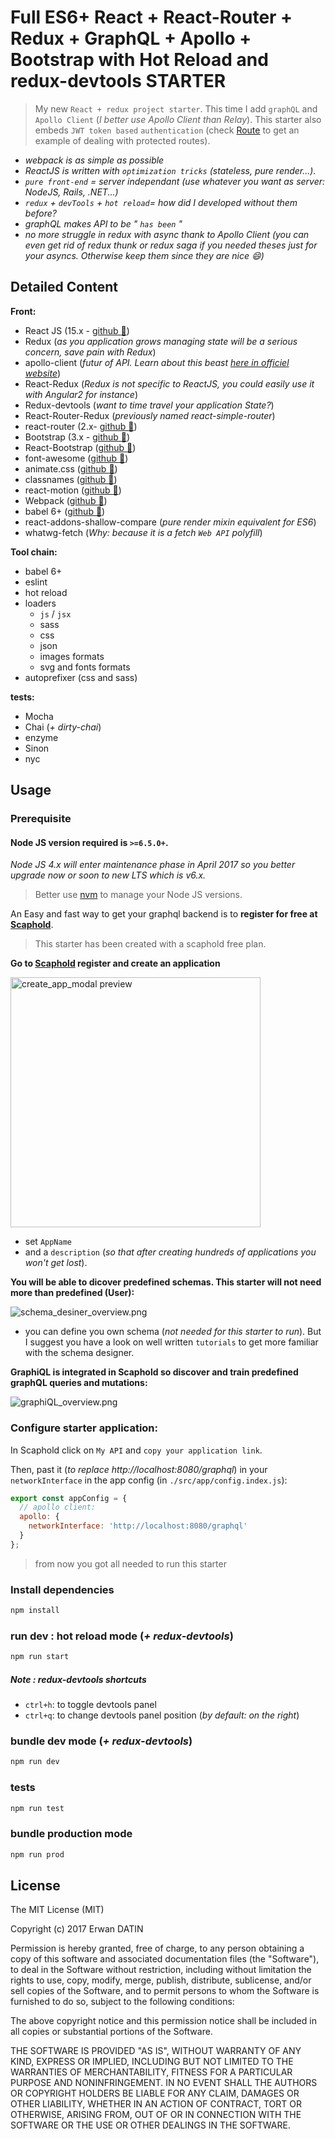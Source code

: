 Full ES6+ React + React-Router + Redux + GraphQL + Apollo + Bootstrap with Hot Reload and redux-devtools STARTER
==========

> My new `React + redux project starter`. This time I add `graphQL` and `Apollo Client` (*I better use Apollo Client than Relay*).
This starter also embeds `JWT token based` `authentication` (check [Route](https://github.com/MacKentoch/react-redux-graphql-apollo-bootstrap-webpack-starter/blob/master/src/app/routes/Route.js) to get an example of dealing with protected routes).



- *webpack is as simple as possible*
- *ReactJS is written with `optimization tricks` (stateless, pure render...).*
- *`pure front-end` = server independant (use whatever you want as server: NodeJS, Rails, .NET...)*
- *`redux` + `devTools` + `hot reload`= how did I developed without them before?*
- *graphQL makes API to be " `has been` "*
 - *no more struggle in redux with async thank to Apollo Client (you can even get rid of redux thunk or redux saga if you needed theses just for your asyncs. Otherwise keep them since they are nice :smile:)*


## Detailed Content

**Front:**
- React JS (15.x - [github :link:](https://github.com/facebook/react))
- Redux (*as you application grows managing state will be a serious concern, save pain with Redux*)
- apollo-client (*futur of API. Learn about this beast [here in officiel website](http://dev.apollodata.com/)*)
- React-Redux (*Redux is not specific to ReactJS, you could easily use it with Angular2 for instance*)
- Redux-devtools (*want to time travel your application State?*)
- React-Router-Redux (*previously named react-simple-router*)
- react-router (2.x- [github :link:](https://github.com/reactjs/react-router))
- Bootstrap (3.x - [github :link:](https://github.com/twbs/bootstrap))
- React-Bootstrap ([github :link:](https://github.com/react-bootstrap/react-bootstrap))
- font-awesome ([github :link:](https://github.com/FortAwesome/Font-Awesome))
- animate.css ([github :link:](https://github.com/daneden/animate.css))
- classnames ([github :link:](https://github.com/JedWatson/classnames))
- react-motion ([github :link:](https://github.com/chenglou/react-motion))
- Webpack ([github :link:](https://github.com/webpack/webpack))
- babel 6+ ([github :link:](https://github.com/babel/babel))
- react-addons-shallow-compare (*pure render mixin equivalent for ES6*)
- whatwg-fetch (*Why: because it is a fetch `Web API` polyfill*)

**Tool chain:**
- babel 6+
- eslint
- hot reload
- loaders
  - `js` / `jsx`
  - sass
  - css
  - json
  - images formats
  - svg and fonts formats
- autoprefixer (css and sass)

**tests:**
- Mocha
- Chai (*+ dirty-chai*)
- enzyme
- Sinon
- nyc


## Usage

### Prerequisite

#### Node JS version required is `>=6.5.0+`.
*Node JS 4.x will enter maintenance phase in April 2017 so you better upgrade now or soon to new LTS which is v6.x.*

> Better use [nvm](https://github.com/creationix/nvm) to manage your Node JS versions.

An Easy and fast way to get your graphql backend is to **register for free at [Scaphold](https://scaphold.io)**.

> This starter has been created with a scaphold free plan.

**Go to [Scaphold](https://scaphold.io) register and create an application**

<img src="https://raw.githubusercontent.com/MacKentoch/react-redux-graphql-apollo-bootstrap-webpack-starter/master/print_screens/create_app_modal.png" alt="create_app_modal preview" width="400px"></img>


- set `AppName`
- and a `description` (*so that after creating hundreds of applications you won't get lost*).

**You will be able to dicover predefined schemas. This starter will not need more than predefined (User):**

![schema_desiner_overview.png](https://raw.githubusercontent.com/MacKentoch/react-redux-graphql-apollo-bootstrap-webpack-starter/master/print_screens/schema_desiner_overview.png)

- you can define you own schema (*not needed for this starter to run*). But I suggest you have a look on well written `tutorials` to get more familiar with the schema designer.

**GraphiQL is integrated in Scaphold so discover and train predefined graphQL queries and mutations:**

![graphiQL_overview.png](https://raw.githubusercontent.com/MacKentoch/react-redux-graphql-apollo-bootstrap-webpack-starter/master/print_screens/graphiQL_overview.png)

### Configure starter application:

In Scaphold click on `My API` and `copy your application link`.

Then, past it (*to replace http://localhost:8080/graphql*) in your `networkInterface` in the app config (in `./src/app/config.index.js`):

```javascript
export const appConfig = {
  // apollo client:
  apollo: {
    networkInterface: 'http://localhost:8080/graphql'
  }
};
```

> from now you got all needed to run this starter

### Install dependencies

```bash
npm install
```

### run dev : hot reload mode (*+ redux-devtools*)


```bash
npm run start
```


##### Note : redux-devtools shortcuts
- `ctrl+h`: to toggle devtools panel
- `ctrl+q`: to change devtools panel position (*by default: on the right*)


### bundle dev mode (*+ redux-devtools*)

```bash
npm run dev
```

### tests

```bash
npm run test
```

### bundle production mode

```bash
npm run prod
```


## License

The MIT License (MIT)

Copyright (c) 2017 Erwan DATIN

Permission is hereby granted, free of charge, to any person obtaining a copy of this software and associated documentation files (the "Software"), to deal in the Software without restriction, including without limitation the rights to use, copy, modify, merge, publish, distribute, sublicense, and/or sell copies of the Software, and to permit persons to whom the Software is furnished to do so, subject to the following conditions:

The above copyright notice and this permission notice shall be included in all copies or substantial portions of the Software.

THE SOFTWARE IS PROVIDED "AS IS", WITHOUT WARRANTY OF ANY KIND, EXPRESS OR IMPLIED, INCLUDING BUT NOT LIMITED TO THE WARRANTIES OF MERCHANTABILITY, FITNESS FOR A PARTICULAR PURPOSE AND NONINFRINGEMENT. IN NO EVENT SHALL THE AUTHORS OR COPYRIGHT HOLDERS BE LIABLE FOR ANY CLAIM, DAMAGES OR OTHER LIABILITY, WHETHER IN AN ACTION OF CONTRACT, TORT OR OTHERWISE, ARISING FROM, OUT OF OR IN CONNECTION WITH THE SOFTWARE OR THE USE OR OTHER DEALINGS IN THE SOFTWARE.
